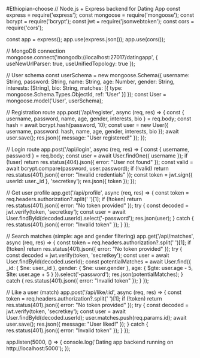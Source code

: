 #Ethiopian-choose
// Node.js + Express backend for Dating App
const express = require('express');
const mongoose = require('mongoose');
const bcrypt = require('bcrypt');
const jwt = require('jsonwebtoken');
const cors = require('cors');

const app = express();
app.use(express.json());
app.use(cors());

// MongoDB connection
mongoose.connect('mongodb://localhost:27017/datingapp', { useNewUrlParser: true, useUnifiedTopology: true });

// User schema
const userSchema = new mongoose.Schema({
  username: String,
  password: String,
  name: String,
  age: Number,
  gender: String,
  interests: [String],
  bio: String,
  matches: [{ type: mongoose.Schema.Types.ObjectId, ref: 'User' }]
});
const User = mongoose.model('User', userSchema);

// Registration route
app.post('/api/register', async (req, res) => {
  const { username, password, name, age, gender, interests, bio } = req.body;
  const hash = await bcrypt.hash(password, 10);
  const user = new User({ username, password: hash, name, age, gender, interests, bio });
  await user.save();
  res.json({ message: "User registered!" });
});

// Login route
app.post('/api/login', async (req, res) => {
  const { username, password } = req.body;
  const user = await User.findOne({ username });
  if (!user) return res.status(404).json({ error: "User not found" });
  const valid = await bcrypt.compare(password, user.password);
  if (!valid) return res.status(401).json({ error: "Invalid credentials" });
  const token = jwt.sign({ userId: user._id }, 'secretkey');
  res.json({ token });
});

// Get user profile
app.get('/api/profile', async (req, res) => {
  const token = req.headers.authorization?.split(' ')[1];
  if (!token) return res.status(401).json({ error: "No token provided" });
  try {
    const decoded = jwt.verify(token, 'secretkey');
    const user = await User.findById(decoded.userId).select('-password');
    res.json(user);
  } catch {
    res.status(401).json({ error: "Invalid token" });
  }
});

// Search matches (simple: age and gender filtering)
app.get('/api/matches', async (req, res) => {
  const token = req.headers.authorization?.split(' ')[1];
  if (!token) return res.status(401).json({ error: "No token provided" });
  try {
    const decoded = jwt.verify(token, 'secretkey');
    const user = await User.findById(decoded.userId);
    const potentialMatches = await User.find({
      _id: { $ne: user._id },
      gender: { $ne: user.gender },
      age: { $gte: user.age - 5, $lte: user.age + 5 }
    }).select('-password');
    res.json(potentialMatches);
  } catch {
    res.status(401).json({ error: "Invalid token" });
  }
});

// Like a user (match)
app.post('/api/like/:id', async (req, res) => {
  const token = req.headers.authorization?.split(' ')[1];
  if (!token) return res.status(401).json({ error: "No token provided" });
  try {
    const decoded = jwt.verify(token, 'secretkey');
    const user = await User.findById(decoded.userId);
    user.matches.push(req.params.id);
    await user.save();
    res.json({ message: "User liked!" });
  } catch {
    res.status(401).json({ error: "Invalid token" });
  }
});

app.listen(5000, () => {
  console.log('Dating app backend running on http://localhost:5000');
});
